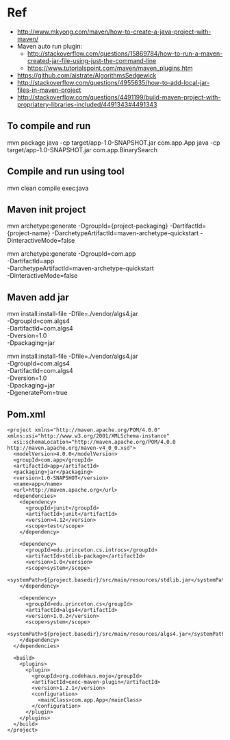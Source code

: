 # Ref
- http://www.mkyong.com/maven/how-to-create-a-java-project-with-maven/
- Maven auto run plugin:
    - http://stackoverflow.com/questions/15869784/how-to-run-a-maven-created-jar-file-using-just-the-command-line
    - https://www.tutorialspoint.com/maven/maven_plugins.htm
- https://github.com/aistrate/AlgorithmsSedgewick
- http://stackoverflow.com/questions/4955635/how-to-add-local-jar-files-in-maven-project
- http://stackoverflow.com/questions/4491199/build-maven-project-with-propriatery-libraries-included/4491343#4491343

## To compile and run
mvn package
java -cp target/app-1.0-SNAPSHOT.jar com.app.App
java -cp target/app-1.0-SNAPSHOT.jar com.app.BinarySearch

## Compile and run using tool
mvn clean compile exec:java

## Maven init project
mvn archetype:generate -DgroupId={project-packaging}
                       -DartifactId={project-name}
                       -DarchetypeArtifactId=maven-archetype-quickstart
                       -DinteractiveMode=false

mvn archetype:generate -DgroupId=com.app \
                       -DartifactId=app \
                       -DarchetypeArtifactId=maven-archetype-quickstart \
                       -DinteractiveMode=false

## Maven add jar
mvn install:install-file  -Dfile=./vendor/algs4.jar \
                          -DgroupId=com.algs4 \
                          -DartifactId=com.algs4 \
                          -Dversion=1.0 \
                          -Dpackaging=jar

mvn install:install-file -Dfile=./vendor/algs4.jar \
                         -DgroupId=com.algs4 \
                         -DartifactId=com.algs4 \
                         -Dversion=1.0 \
                         -Dpackaging=jar \
                         -DgeneratePom=true


## Pom.xml
```
<project xmlns="http://maven.apache.org/POM/4.0.0" xmlns:xsi="http://www.w3.org/2001/XMLSchema-instance"
  xsi:schemaLocation="http://maven.apache.org/POM/4.0.0 http://maven.apache.org/maven-v4_0_0.xsd">
  <modelVersion>4.0.0</modelVersion>
  <groupId>com.app</groupId>
  <artifactId>app</artifactId>
  <packaging>jar</packaging>
  <version>1.0-SNAPSHOT</version>
  <name>app</name>
  <url>http://maven.apache.org</url>
  <dependencies>
    <dependency>
      <groupId>junit</groupId>
      <artifactId>junit</artifactId>
      <version>4.12</version>
      <scope>test</scope>
    </dependency>

    <dependency>
      <groupId>edu.princeton.cs.introcs</groupId>
      <artifactId>stdlib-package</artifactId>
      <version>1.0</version>
      <scope>system</scope>
      <systemPath>${project.basedir}/src/main/resources/stdlib.jar</systemPath>
    </dependency>

    <dependency>
      <groupId>edu.princeton.cs</groupId>
      <artifactId>algs4</artifactId>
      <version>1.0.2</version>
      <scope>system</scope>
      <systemPath>${project.basedir}/src/main/resources/algs4.jar</systemPath>
    </dependency>
  </dependencies>

  <build>
    <plugins>
      <plugin>
        <groupId>org.codehaus.mojo</groupId>
        <artifactId>exec-maven-plugin</artifactId>
        <version>1.2.1</version>
        <configuration>
          <mainClass>com.app.App</mainClass>
        </configuration>
      </plugin>
    </plugins>
  </build>
</project>
```
